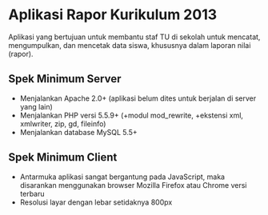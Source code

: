 # Aplikasi Rapor Kurikulum 2013

Aplikasi yang bertujuan untuk membantu staf TU di sekolah untuk mencatat, mengumpulkan, dan mencetak data siswa, khususnya dalam laporan nilai (rapor).

## Spek Minimum Server
- Menjalankan Apache 2.0+ (aplikasi belum dites untuk berjalan di server yang lain)
- Menjalankan PHP versi 5.5.9+ (+modul mod_rewrite, +ekstensi xml, xmlwriter, zip, gd, fileinfo)
- Menjalankan database MySQL 5.5+

## Spek Minimum Client
- Antarmuka aplikasi sangat bergantung pada JavaScript, maka disarankan menggunakan browser Mozilla Firefox atau Chrome versi terbaru
- Resolusi layar dengan lebar setidaknya 800px